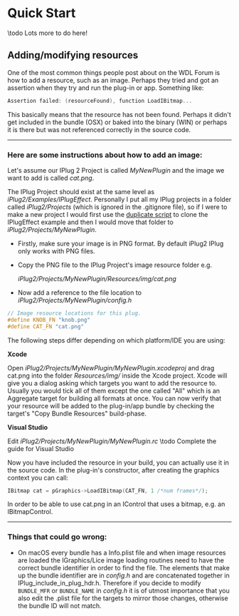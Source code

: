 # Quick Start

\todo Lots more to do here!

## Adding/modifying resources

One of the most common things people post about on the WDL Forum is how to add a resource, such as an image. Perhaps they tried and got an assertion when they try and run the plug-in or app. Something like:

```cpp
Assertion failed: (resourceFound), function LoadIBitmap...
```

This basically means that the resource has not been found. Perhaps it didn't get included in the bundle (OSX) or baked into the binary (WIN) or perhaps it is there but was not referenced correctly in the source code.

***

### Here are some instructions about how to add an image:

Let's assume our IPlug 2 Project is called _MyNewPlugin_ and the image we want to add is called _cat.png_.

The IPlug Project should exist at the same level as _iPlug2/Examples/IPlugEffect_. Personally I put all my IPlug projects in a folder called _iPlug2/Projects_ (which is ignored in the .gitignore file), so if I were to make a new project I would first use the [duplicate script](md_duplicate.html) to clone the IPlugEffect example and then I would move that folder to _iPlug2/Projects/MyNewPlugin_.


* Firstly, make sure your image is in PNG format. 
  By default iPlug2 IPlug only works with PNG files.

* Copy the PNG file to the IPlug Project's image resource folder e.g.

  _iPlug2/Projects/MyNewPlugin/Resources/img/cat.png_

* Now add a reference to the file location to _iPlug2/Projects/MyNewPlugin/config.h_

```cpp
// Image resource locations for this plug.  
#define KNOB_FN "knob.png"  
#define CAT_FN "cat.png" 
```

The following steps differ depending on which platform/IDE you are using:

**Xcode**

Open _iPlug2/Projects/MyNewPlugin/MyNewPlugin.xcodeproj_ and drag cat.png into the folder _Resources/img/_   inside the Xcode project. Xcode will give you a dialog asking which targets you want to add the resource to.    Usually you would tick all of them except the one called "All" which is an Aggregate target for building all formats at once. You can now verify that your resource will be added to the plug-in/app bundle by checking the target's "Copy Bundle Resources" build-phase.

**Visual Studio**

Edit _iPlug2/Projects/MyNewPlugin/MyNewPlugin.rc_
\todo Complete the guide for Visual Studio

Now you have included the resource in your build, you can actually use it in the source code. In the plug-in's constructor, after creating the graphics context you can call:

```cpp
IBitmap cat = pGraphics->LoadIBitmap(CAT_FN, 1 /*num frames*/);
```

In order to be able to use cat.png in an IControl that uses a bitmap, e.g. an IBitmapControl.

***

### Things that could go wrong:

* On macOS every bundle has a Info.plist file and when image resources are loaded the IGraphics/Lice image loading routines need to have the correct bundle identifier in order to find the file. The elements that make up the bundle identifier are in _config.h_ and are concatenated together in IPlug_include_in_plug_hdr.h. Therefore if you decide to modify `BUNDLE_MFR` or `BUNDLE_NAME` in _config.h_ it is of utmost importance that you also edit the .plist file for the targets to mirror those changes, otherwise the bundle ID will not match.